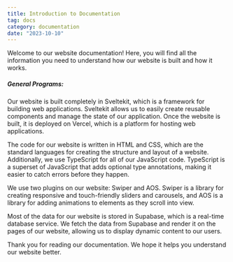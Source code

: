 ```yaml
---
title: Introduction to Documentation
tag: docs
category: documentation
date: "2023-10-10"
---
```


Welcome to our website documentation! Here, you will find all the information you need to understand how our website is built and how it works.

##### General Programs:

Our website is built completely in Sveltekit, which is a framework for building web applications. Sveltekit allows us to easily create reusable components and manage the state of our application. Once the website is built, it is deployed on Vercel, which is a platform for hosting web applications.

The code for our website is written in HTML and CSS, which are the standard languages for creating the structure and layout of a website. Additionally, we use TypeScript for all of our JavaScript code. TypeScript is a superset of JavaScript that adds optional type annotations, making it easier to catch errors before they happen.

We use two plugins on our website: Swiper and AOS. Swiper is a library for creating responsive and touch-friendly sliders and carousels, and AOS is a library for adding animations to elements as they scroll into view.

Most of the data for our website is stored in Supabase, which is a real-time database service. We fetch the data from Supabase and render it on the pages of our website, allowing us to display dynamic content to our users.

Thank you for reading our documentation. We hope it helps you understand our website better.




